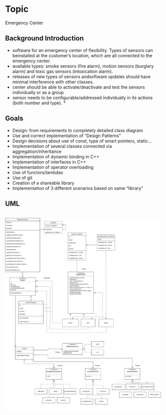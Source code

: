 # Topic #
Emergency Center

## Background Introduction ##
* software for an emergency center of flexibility. Types of sensors can beinstalled at the customer’s location, which are all connected to the emergency center. 
* available types: smoke sensors (fire alarm), motion sensors (burglary alarm) and toxic gas sensors (intoxication alarm). 
* releases of new types of sensors andsoftware updates should have minimal interference with other
classes. 
* center should be able to activate/deactivate and test the sensors individually or as a group
* sensor needs to be configurable/addressed individually in its actions (both number and type). * 

## Goals ##
* Design: from requirements to completely detailed class diagram
* Use and correct implementation of “Design Patterns”
* Design decisions about use of const, type of smart pointers, static…
* Implementation of several classes connected via aggregation/inheritance
* Implementation of dynamic binding in C++
* Implementation of interfaces in C++
* Implementation of operator overloading
* Use of functors/lambdas
* Use of git
* Creation of a shareable library
* Implementation of 3 different scenarios based on same “library”

## UML ##
<br /><img src="img/a4_emergency_center_JeffeeHsiung.png" alt="image" width="1000" height="auto"><br />